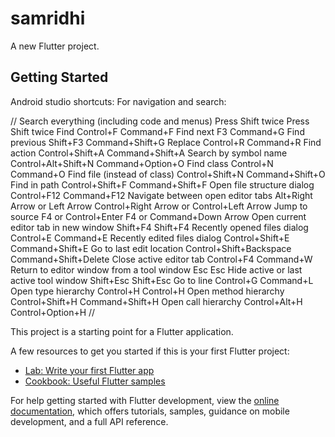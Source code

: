 # samridhi

A new Flutter project.

## Getting Started
Android studio shortcuts:
For navigation and search:

//
Search everything (including code and menus)	Press Shift twice	Press Shift twice
Find	Control+F	Command+F
Find next	F3	Command+G
Find previous	Shift+F3	Command+Shift+G
Replace	Control+R	Command+R
Find action	Control+Shift+A	Command+Shift+A
Search by symbol name	Control+Alt+Shift+N	Command+Option+O
Find class	Control+N	Command+O
Find file (instead of class)	Control+Shift+N	Command+Shift+O
Find in path	Control+Shift+F	Command+Shift+F
Open file structure dialog	Control+F12	Command+F12
Navigate between open editor tabs	Alt+Right Arrow or Left Arrow	Control+Right Arrow or Control+Left Arrow
Jump to source	F4 or Control+Enter	F4 or Command+Down Arrow
Open current editor tab in new window	Shift+F4	Shift+F4
Recently opened files dialog	Control+E	Command+E
Recently edited files dialog	Control+Shift+E	Command+Shift+E
Go to last edit location	Control+Shift+Backspace	Command+Shift+Delete
Close active editor tab	Control+F4	Command+W
Return to editor window from a tool window	Esc	Esc
Hide active or last active tool window	Shift+Esc	Shift+Esc
Go to line	Control+G	Command+L
Open type hierarchy	Control+H	Control+H
Open method hierarchy	Control+Shift+H	Command+Shift+H
Open call hierarchy	Control+Alt+H	Control+Option+H
//

This project is a starting point for a Flutter application.

A few resources to get you started if this is your first Flutter project:

- [Lab: Write your first Flutter app](https://docs.flutter.dev/get-started/codelab)
- [Cookbook: Useful Flutter samples](https://docs.flutter.dev/cookbook)

For help getting started with Flutter development, view the
[online documentation](https://docs.flutter.dev/), which offers tutorials,
samples, guidance on mobile development, and a full API reference.

